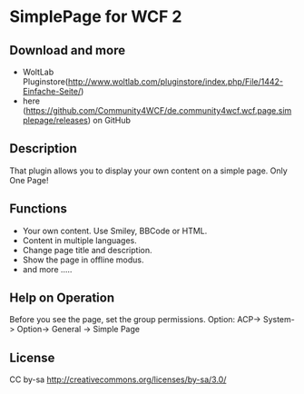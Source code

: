 SimplePage for WCF 2
====================

Download and more
-----------------
- WoltLab Pluginstore(http://www.woltlab.com/pluginstore/index.php/File/1442-Einfache-Seite/)
- here (https://github.com/Community4WCF/de.community4wcf.wcf.page.simplepage/releases) on GitHub

Description
-----------------
That plugin allows you to display your own content on a simple page.
Only One Page!

Functions
-----------------

- Your own content. Use Smiley, BBCode or HTML.
- Content in multiple languages.
- Change page title and description.
- Show the page in offline modus.
- and more .....



Help on Operation
-----------------
Before you see the page, set the group permissions.
Option: ACP-> System-> Option-> General -> Simple Page


License
-------
CC by-sa http://creativecommons.org/licenses/by-sa/3.0/
